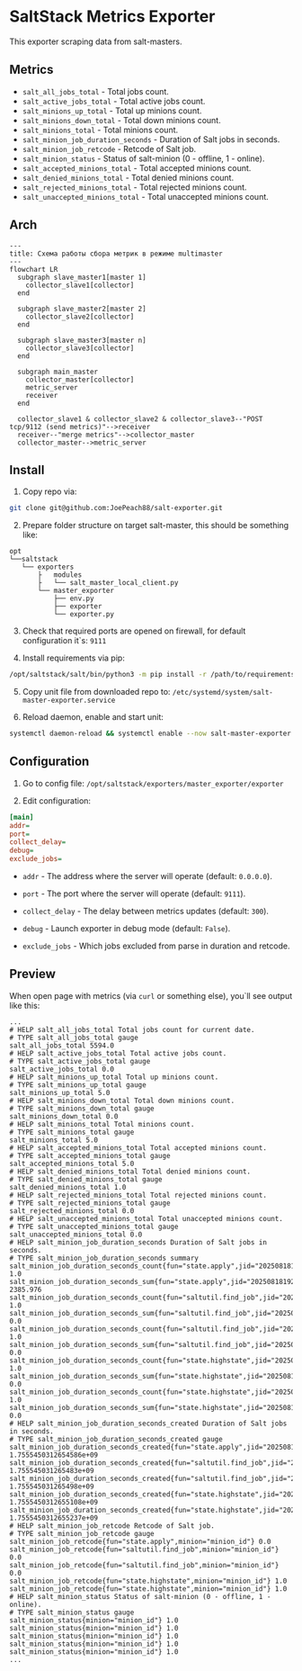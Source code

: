 # SaltStack Metrics Exporter

This exporter scraping data from salt-masters.

## Metrics

- `salt_all_jobs_total` - Total jobs count.
- `salt_active_jobs_total` - Total active jobs count.
- `salt_minions_up_total` - Total up minions count.
- `salt_minions_down_total` - Total down minions count.
- `salt_minions_total` - Total minions count.
- `salt_minion_job_duration_seconds` - Duration of Salt jobs in seconds.
- `salt_minion_job_retcode` - Retcode of Salt job.
- `salt_minion_status` - Status of salt-minion (0 - offline, 1 - online).
- `salt_accepted_minions_total` - Total accepted minions count.
- `salt_denied_minions_total` - Total denied minions count.
- `salt_rejected_minions_total` - Total rejected minions count.
- `salt_unaccepted_minions_total` - Total unaccepted minions count.

## Arch

```mermaid
---
title: Схема работы сбора метрик в режиме multimaster
---
flowchart LR
  subgraph slave_master1[master 1]
    collector_slave1[collector]
  end

  subgraph slave_master2[master 2]
    collector_slave2[collector]
  end

  subgraph slave_master3[master n]
    collector_slave3[collector]
  end

  subgraph main_master
    collector_master[collector]
    metric_server
    receiver
  end

  collector_slave1 & collector_slave2 & collector_slave3--"POST tcp/9112 (send metrics)"-->receiver
  receiver--"merge metrics"-->collector_master
  collector_master-->metric_server
```

## Install

1. Copy repo via:

```bash
git clone git@github.com:JoePeach88/salt-exporter.git
```

2. Prepare folder structure on target salt-master, this should be something like:

```text
opt
└──saltstack
   └── exporters
       ├   modules
       ├   └── salt_master_local_client.py
       └── master_exporter
           ├── env.py
           ├── exporter
           └── exporter.py
```

3. Check that required ports are opened on firewall, for default configuration it\`s: `9111`

4. Install requirements via pip:

```bash
/opt/saltstack/salt/bin/python3 -m pip install -r /path/to/requirements.txt
```

5. Copy unit file from downloaded repo to: `/etc/systemd/system/salt-master-exporter.service`

6. Reload daemon, enable and start unit:

```bash
systemctl daemon-reload && systemctl enable --now salt-master-exporter.service
```


## Configuration

1. Go to config file: `/opt/saltstack/exporters/master_exporter/exporter`

2. Edit configuration:

```ini
[main]
addr=
port=
collect_delay=
debug=
exclude_jobs=
```

- `addr` - The address where the server will operate (default: `0.0.0.0`).

- `port` - The port where the server will operate (default: `9111`).

- `collect_delay` - The delay between metrics updates (default: `300`).

- `debug` - Launch exporter in debug mode (default: `False`).

- `exclude_jobs` - Which jobs excluded from parse in duration and retcode.


## Preview

When open page with metrics (via `curl` or something else), you`ll see output like this:

```text
...
# HELP salt_all_jobs_total Total jobs count for current date.
# TYPE salt_all_jobs_total gauge
salt_all_jobs_total 5594.0
# HELP salt_active_jobs_total Total active jobs count.
# TYPE salt_active_jobs_total gauge
salt_active_jobs_total 0.0
# HELP salt_minions_up_total Total up minions count.
# TYPE salt_minions_up_total gauge
salt_minions_up_total 5.0
# HELP salt_minions_down_total Total down minions count.
# TYPE salt_minions_down_total gauge
salt_minions_down_total 0.0
# HELP salt_minions_total Total minions count.
# TYPE salt_minions_total gauge
salt_minions_total 5.0
# HELP salt_accepted_minions_total Total accepted minions count.
# TYPE salt_accepted_minions_total gauge
salt_accepted_minions_total 5.0
# HELP salt_denied_minions_total Total denied minions count.
# TYPE salt_denied_minions_total gauge
salt_denied_minions_total 1.0
# HELP salt_rejected_minions_total Total rejected minions count.
# TYPE salt_rejected_minions_total gauge
salt_rejected_minions_total 0.0
# HELP salt_unaccepted_minions_total Total unaccepted minions count.
# TYPE salt_unaccepted_minions_total gauge
salt_unaccepted_minions_total 0.0
# HELP salt_minion_job_duration_seconds Duration of Salt jobs in seconds.
# TYPE salt_minion_job_duration_seconds summary
salt_minion_job_duration_seconds_count{fun="state.apply",jid="20250818192218268558",minion="minion_id"} 1.0
salt_minion_job_duration_seconds_sum{fun="state.apply",jid="20250818192218268558",minion="minion_id"} 2385.976
salt_minion_job_duration_seconds_count{fun="saltutil.find_job",jid="20250818175831693544",minion="minion_id"} 1.0
salt_minion_job_duration_seconds_sum{fun="saltutil.find_job",jid="20250818175831693544",minion="minion_id"} 0.0
salt_minion_job_duration_seconds_count{fun="saltutil.find_job",jid="20250818180924772900",minion="minion_id"} 1.0
salt_minion_job_duration_seconds_sum{fun="saltutil.find_job",jid="20250818180924772900",minion="minion_id"} 0.0
salt_minion_job_duration_seconds_count{fun="state.highstate",jid="20250818191522649138",minion="minion_id"} 1.0
salt_minion_job_duration_seconds_sum{fun="state.highstate",jid="20250818191522649138",minion="minion_id"} 0.0
salt_minion_job_duration_seconds_count{fun="state.highstate",jid="20250818185134432987",minion="minion_id"} 1.0
salt_minion_job_duration_seconds_sum{fun="state.highstate",jid="20250818185134432987",minion="minion_id"} 0.0
# HELP salt_minion_job_duration_seconds_created Duration of Salt jobs in seconds.
# TYPE salt_minion_job_duration_seconds_created gauge
salt_minion_job_duration_seconds_created{fun="state.apply",jid="20250818192218268558",minion="minion_id"} 1.7555450312654586e+09
salt_minion_job_duration_seconds_created{fun="saltutil.find_job",jid="20250818175831693544",minion="minion_id"} 1.755545031265483e+09
salt_minion_job_duration_seconds_created{fun="saltutil.find_job",jid="20250818180924772900",minion="minion_id"} 1.755545031265498e+09
salt_minion_job_duration_seconds_created{fun="state.highstate",jid="20250818191522649138",minion="minion_id"} 1.7555450312655108e+09
salt_minion_job_duration_seconds_created{fun="state.highstate",jid="20250818185134432987",minion="minion_id"} 1.7555450312655237e+09
# HELP salt_minion_job_retcode Retcode of Salt job.
# TYPE salt_minion_job_retcode gauge
salt_minion_job_retcode{fun="state.apply",minion="minion_id"} 0.0
salt_minion_job_retcode{fun="saltutil.find_job",minion="minion_id"} 0.0
salt_minion_job_retcode{fun="saltutil.find_job",minion="minion_id"} 0.0
salt_minion_job_retcode{fun="state.highstate",minion="minion_id"} 1.0
salt_minion_job_retcode{fun="state.highstate",minion="minion_id"} 1.0
# HELP salt_minion_status Status of salt-minion (0 - offline, 1 - online).
# TYPE salt_minion_status gauge
salt_minion_status{minion="minion_id"} 1.0
salt_minion_status{minion="minion_id"} 1.0
salt_minion_status{minion="minion_id"} 1.0
salt_minion_status{minion="minion_id"} 1.0
salt_minion_status{minion="minion_id"} 1.0
...
```
